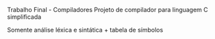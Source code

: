Trabalho Final - Compiladores
Projeto de compilador para linguagem C simplificada

Somente análise léxica e sintática + tabela de símbolos
